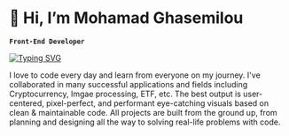 # 👋 Hi, I’m Mohamad Ghasemilou
**`Front-End Developer`**

[![Typing SVG](https://readme-typing-svg.demolab.com?font=Fira+Code&pause=1000&width=435&lines=Front-End+Developer;Web+Developer;Desktop+Developer;Javascript+Developer;React+Developer)](https://git.io/typing-svg)

I love to code every day and learn from everyone on my journey. I've collaborated in many successful applications and fields including Cryptocurrency, Imgae processing, ETF, etc. The best output is user-centered, pixel-perfect, and performant eye-catching visuals based on clean & maintainable code. All projects are built from the ground up, from planning and designing all the way to solving real-life problems with code.
